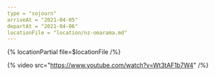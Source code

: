 ```yaml
---
type = "sojourn"
arriveAt = "2021-04-05"
departAt = "2021-04-06"
locationFile = "location/nz-omarama.md"
---
```


{% locationPartial file=$locationFile /%}

{% video src="https://www.youtube.com/watch?v=Wt3tAF1b7W4" /%}
